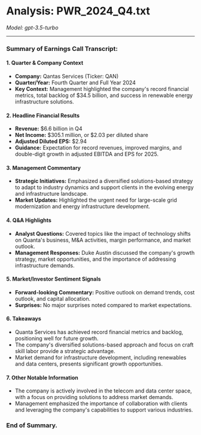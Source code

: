 # Analysis: PWR_2024_Q4.txt

*Model: gpt-3.5-turbo*

---

### Summary of Earnings Call Transcript:

#### 1. **Quarter & Company Context**
- **Company:** Qantas Services (Ticker: QAN)
- **Quarter/Year:** Fourth Quarter and Full Year 2024
- **Key Context:** Management highlighted the company's record financial metrics, total backlog of $34.5 billion, and success in renewable energy infrastructure solutions.

#### 2. **Headline Financial Results**
- **Revenue:** $6.6 billion in Q4
- **Net Income:** $305.1 million, or $2.03 per diluted share
- **Adjusted Diluted EPS:** $2.94
- **Guidance:** Expectation for record revenues, improved margins, and double-digit growth in adjusted EBITDA and EPS for 2025.

#### 3. **Management Commentary**
- **Strategic Initiatives:** Emphasized a diversified solutions-based strategy to adapt to industry dynamics and support clients in the evolving energy and infrastructure landscape.
- **Market Updates:** Highlighted the urgent need for large-scale grid modernization and energy infrastructure development.

#### 4. **Q&A Highlights**
- **Analyst Questions:** Covered topics like the impact of technology shifts on Quanta's business, M&A activities, margin performance, and market outlook.
- **Management Responses:** Duke Austin discussed the company's growth strategy, market opportunities, and the importance of addressing infrastructure demands.

#### 5. **Market/Investor Sentiment Signals**
- **Forward-looking Commentary:** Positive outlook on demand trends, cost outlook, and capital allocation.
- **Surprises:** No major surprises noted compared to market expectations.

#### 6. **Takeaways**
- Quanta Services has achieved record financial metrics and backlog, positioning well for future growth.
- The company's diversified solutions-based approach and focus on craft skill labor provide a strategic advantage.
- Market demand for infrastructure development, including renewables and data centers, presents significant growth opportunities.

#### 7. **Other Notable Information**
- The company is actively involved in the telecom and data center space, with a focus on providing solutions to address market demands.
- Management emphasized the importance of collaboration with clients and leveraging the company's capabilities to support various industries.

### End of Summary.